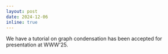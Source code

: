 ```yaml
---
layout: post
date: 2024-12-06
inline: true
---
```


We have a tutorial on graph condensation has been accepted for presentation at WWW'25.
